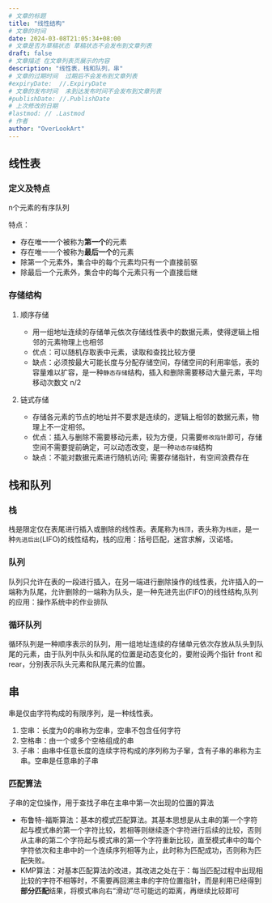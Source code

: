 ```yaml
---
# 文章的标题
title: "线性结构"
# 文章的时间
date: 2024-03-08T21:05:34+08:00
# 文章是否为草稿状态 草稿状态不会发布到文章列表
draft: false
# 文章描述 在文章列表页展示的内容
description: "线性表，栈和队列，串"
# 文章的过期时间  过期后不会发布到文章列表
#expiryDate:  //.ExpiryDate
# 文章的发布时间  未到达发布时间不会发布到文章列表
#publishDate: //.PublishDate
# 上次修改的日期
#lastmod: // .Lastmod
# 作者
author: "OverLookArt"
---
```


## 线性表

### 定义及特点

n个元素的有序队列

特点：

* 存在唯一一个被称为**第一个**的元素
* 存在唯一一个被称为**最后一个**的元素
* 除第一个元素外，集合中的每个元素均只有一个直接前驱
* 除最后一个元素外，集合中的每个元素只有一个直接后继

### 存储结构

1. 顺序存储
   * 用一组地址连续的存储单元依次存储线性表中的数据元素，使得逻辑上相邻的元素物理上也相邻
   * 优点：可以随机存取表中元素，读取和查找比较方便
   * 缺点：必须按最大可能长度与分配存储空间，存储空间的利用率低，表的容量难以扩容，是一种`静态存储`结构，插入和删除需要移动大量元素，平均移动次数文 n/2

2. 链式存储
   * 存储各元素的节点的地址并不要求是连续的，逻辑上相邻的数据元素，物理上不一定相邻。
   * 优点：插入与删除不需要移动元素，较为方便，只需要`修改指针`即可，存储空间不需要提前确定，可以动态改变，是一种`动态存储`结构
   * 缺点：不能对数据元素进行随机访问; 需要存储指针，有空间浪费存在

## 栈和队列

### 栈

栈是限定仅在表尾进行插入或删除的线性表。表尾称为`栈顶`，表头称为`栈底`，是一种`先进后出`(LIFO)的线性结构，栈的应用：括号匹配，迷宫求解，汉诺塔。

### 队列

队列只允许在表的一段进行插入，在另一端进行删除操作的线性表，允许插入的一端称为队尾，允许删除的一端称为队头，是一种先进先出(FIFO)的线性结构,队列的应用：操作系统中的作业排队

### 循环队列

循环队列是一种顺序表示的队列，用一组地址连续的存储单元依次存放从队头到队尾的元素，由于队列中队头和队尾的位置是动态变化的，要附设两个指针 front 和 rear，分别表示队头元素和队尾元素的位置。

## 串

串是仅由字符构成的有限序列，是一种线性表。

1. 空串：长度为0的串称为空串，空串不包含任何字符
2. 空格串：由一个或多个空格组成的串
3. 子串：由串中任意长度的连续字符构成的序列称为子窜，含有子串的串称为主串。空串是任意串的子串

### 匹配算法

子串的定位操作，用于查找子串在主串中第一次出现的位置的算法

* 布鲁特-福斯算法：基本的模式匹配算法。其基本思想是从主串的第一个字符起与模式串的第一个字符比较，若相等则继续逐个字符进行后续的比较，否则从主串的第二个字符起与模式串的第一个字符重新比较，直至模式串中的每个字符依次和主串中的一个连续序列相等为止，此时称为匹配成功，否则称为匹配失败。
* KMP算法：对基本匹配算法的改进，其改进之处在于：每当匹配过程中出现相比较的字符不相等时，不需要再回溯主串的字符位置指针，而是利用已经得到**部分匹配**结果，将模式串向右“滑动”尽可能远的距离，再继续比较即可

